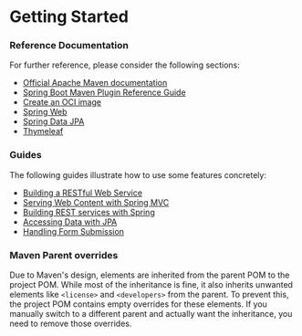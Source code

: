 # Getting Started

### Reference Documentation
For further reference, please consider the following sections:

* [Official Apache Maven documentation](https://maven.apache.org/guides/index.html)
* [Spring Boot Maven Plugin Reference Guide](https://docs.spring.io/spring-boot/4.0.0-SNAPSHOT/maven-plugin)
* [Create an OCI image](https://docs.spring.io/spring-boot/4.0.0-SNAPSHOT/maven-plugin/build-image.html)
* [Spring Web](https://docs.spring.io/spring-boot/4.0.0-SNAPSHOT/reference/web/servlet.html)
* [Spring Data JPA](https://docs.spring.io/spring-boot/4.0.0-SNAPSHOT/reference/data/sql.html#data.sql.jpa-and-spring-data)
* [Thymeleaf](https://docs.spring.io/spring-boot/4.0.0-SNAPSHOT/reference/web/servlet.html#web.servlet.spring-mvc.template-engines)

### Guides
The following guides illustrate how to use some features concretely:

* [Building a RESTful Web Service](https://spring.io/guides/gs/rest-service/)
* [Serving Web Content with Spring MVC](https://spring.io/guides/gs/serving-web-content/)
* [Building REST services with Spring](https://spring.io/guides/tutorials/rest/)
* [Accessing Data with JPA](https://spring.io/guides/gs/accessing-data-jpa/)
* [Handling Form Submission](https://spring.io/guides/gs/handling-form-submission/)

### Maven Parent overrides

Due to Maven's design, elements are inherited from the parent POM to the project POM.
While most of the inheritance is fine, it also inherits unwanted elements like `<license>` and `<developers>` from the parent.
To prevent this, the project POM contains empty overrides for these elements.
If you manually switch to a different parent and actually want the inheritance, you need to remove those overrides.

